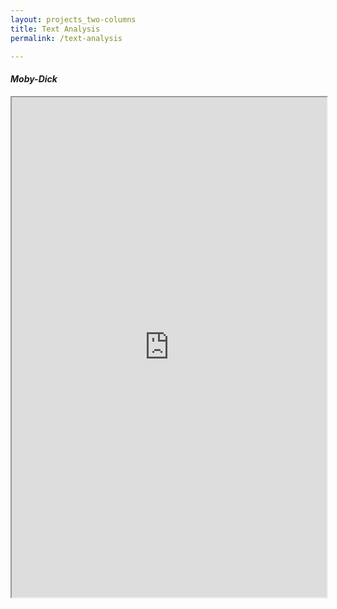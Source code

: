 ```yaml
---
layout: projects_two-columns
title: Text Analysis
permalink: /text-analysis

---
```


<h4><em>Moby-Dick</em></h4>

<div>
<iframe style='width: 100%; height: 800px;' src='https://voyant-tools.org/?panels=cirrus%2Creader%2Ctrends%2Csummary%2Ccontexts&corpus=10e59eeae45a31779f3dfb26fe57b5aa'></iframe>
</div>
